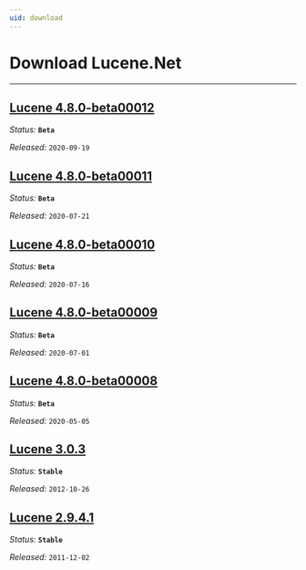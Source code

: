 ```yaml
---
uid: download
---
```


Download Lucene.Net
===============

---------------

## [Lucene 4.8.0-beta00012](xref:download/4.8.0-beta00012)

_Status:_ __`Beta`__

_Released:_ `2020-09-19`

## [Lucene 4.8.0-beta00011](xref:download/4.8.0-beta00011)

_Status:_ __`Beta`__

_Released:_ `2020-07-21`

## [Lucene 4.8.0-beta00010](xref:download/4.8.0-beta00010)

_Status:_ __`Beta`__

_Released:_ `2020-07-16`

## [Lucene 4.8.0-beta00009](xref:download/4.8.0-beta00009)

_Status:_ __`Beta`__

_Released:_ `2020-07-01`

## [Lucene 4.8.0-beta00008](xref:download/4.8.0-beta00008)

_Status:_ __`Beta`__

_Released:_ `2020-05-05`

## [Lucene 3.0.3](xref:download/3)

_Status:_ __`Stable`__

_Released:_ `2012-10-26`

## [Lucene 2.9.4.1](xref:download/2)

_Status:_ __`Stable`__

_Released:_ `2011-12-02`